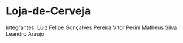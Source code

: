 # Loja-de-Cerveja

Integrantes:
Luiz Felipe Gonçalves Pereira
Vitor Perini
Matheus Silva
Leandro Araujo
